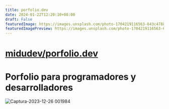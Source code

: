 ```yaml
---
title: porfolio.dev
date: 2024-01-22T12:20:10+08:00
draft: False
featuredImage: https://images.unsplash.com/photo-1704219116563-643c4788cbd6?ixid=M3w0NjAwMjJ8MHwxfHJhbmRvbXx8fHx8fHx8fDE3MDU4OTcwMjh8&ixlib=rb-4.0.3
featuredImagePreview: https://images.unsplash.com/photo-1704219116563-643c4788cbd6?ixid=M3w0NjAwMjJ8MHwxfHJhbmRvbXx8fHx8fHx8fDE3MDU4OTcwMjh8&ixlib=rb-4.0.3
---
```


# [midudev/porfolio.dev](https://github.com/midudev/porfolio.dev)

# Porfolio para programadores y desarrolladores

![Captura-2023-12-26 001984](https://github.com/midudev/portfolio.dev/assets/1561955/3978b101-ffb5-434b-bd1a-e218eb542e1f)
